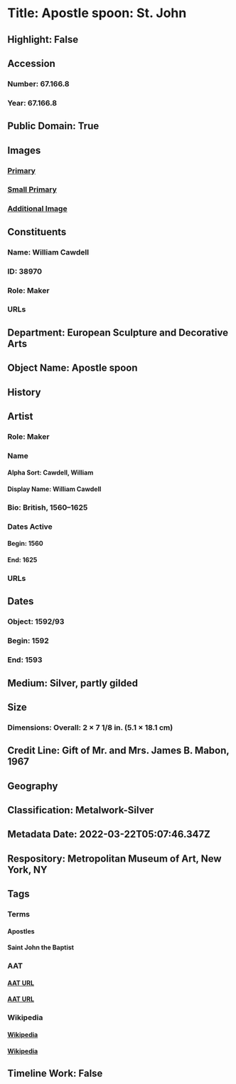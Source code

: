# Title: Apostle spoon: St. John
## Highlight: False
## Accession
### Number: 67.166.8
### Year: 67.166.8
## Public Domain: True
## Images
### [Primary](https://images.metmuseum.org/CRDImages/es/original/DP-1716-011.jpg)
### [Small Primary](https://images.metmuseum.org/CRDImages/es/web-large/DP-1716-011.jpg)
### [Additional Image](https://images.metmuseum.org/CRDImages/es/original/DP124013.jpg)
## Constituents
### Name: William Cawdell
### ID: 38970
### Role: Maker
### URLs
## Department: European Sculpture and Decorative Arts
## Object Name: Apostle spoon
## History
## Artist
### Role: Maker
### Name
#### Alpha Sort: Cawdell, William
#### Display Name: William Cawdell
### Bio: British, 1560–1625
### Dates Active
#### Begin: 1560
#### End: 1625
### URLs
## Dates
### Object: 1592/93
### Begin: 1592
### End: 1593
## Medium: Silver, partly gilded
## Size
### Dimensions: Overall: 2 × 7 1/8 in. (5.1 × 18.1 cm)
## Credit Line: Gift of Mr. and Mrs. James B. Mabon, 1967
## Geography
## Classification: Metalwork-Silver
## Metadata Date: 2022-03-22T05:07:46.347Z
## Respository: Metropolitan Museum of Art, New York, NY
## Tags
### Terms
#### Apostles
#### Saint John the Baptist
### AAT
#### [AAT URL](http://vocab.getty.edu/page/aat/300343837)
#### [AAT URL](http://vocab.getty.edu/page/ia/901001056)
### Wikipedia
#### [Wikipedia]()
#### [Wikipedia]()
## Timeline Work: False